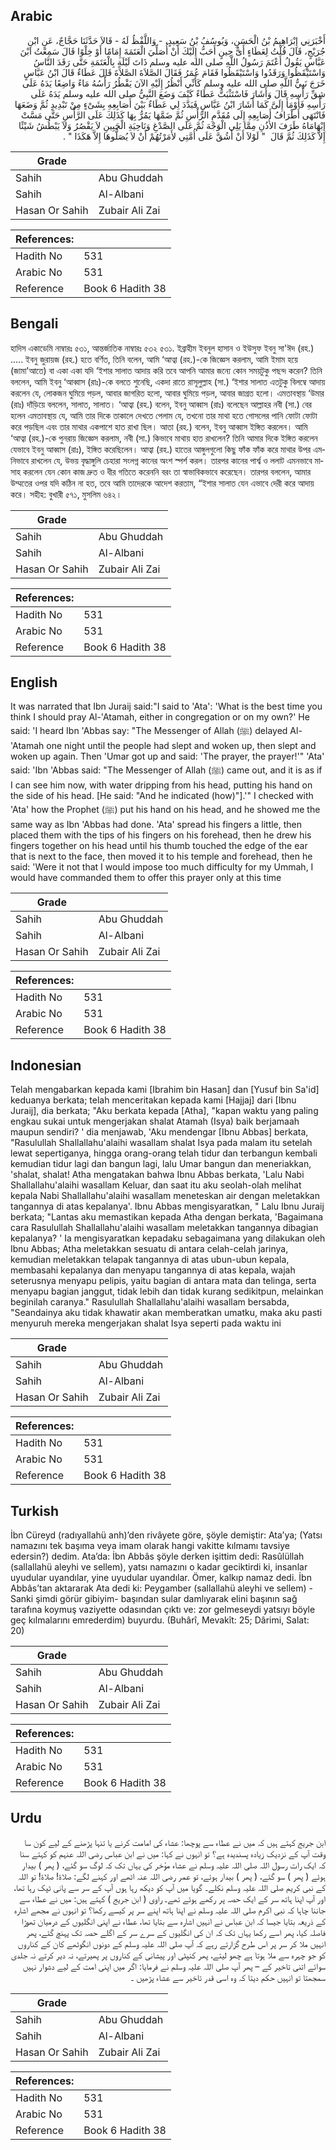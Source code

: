 ## Arabic


<div dir="rtl" lang="ar" style={{fontSize:'larger',backgroundColor:'#f8f9fa',padding:20}}>
أَخْبَرَنِي إِبْرَاهِيمُ بْنُ الْحَسَنِ، وَيُوسُفُ بْنُ سَعِيدٍ، - وَاللَّفْظُ لَهُ - قَالاَ حَدَّثَنَا حَجَّاجٌ، عَنِ ابْنِ جُرَيْجٍ، قَالَ قُلْتُ لِعَطَاءٍ أَىُّ حِينٍ أَحَبُّ إِلَيْكَ أَنْ أُصَلِّيَ الْعَتَمَةَ إِمَامًا أَوْ خِلْوًا قَالَ سَمِعْتُ ابْنَ عَبَّاسٍ يَقُولُ أَعْتَمَ رَسُولُ اللَّهِ صلى الله عليه وسلم ذَاتَ لَيْلَةٍ بِالْعَتَمَةِ حَتَّى رَقَدَ النَّاسُ وَاسْتَيْقَظُوا وَرَقَدُوا وَاسْتَيْقَظُوا فَقَامَ عُمَرُ فَقَالَ الصَّلاَةَ الصَّلاَةَ قَالَ عَطَاءٌ قَالَ ابْنُ عَبَّاسٍ خَرَجَ نَبِيُّ اللَّهِ صلى الله عليه وسلم كَأَنِّي أَنْظُرُ إِلَيْهِ الآنَ يَقْطُرُ رَأْسُهُ مَاءً وَاضِعًا يَدَهُ عَلَى شِقِّ رَأْسِهِ قَالَ وَأَشَارَ فَاسْتَثْبَتُّ عَطَاءً كَيْفَ وَضَعَ النَّبِيُّ صلى الله عليه وسلم يَدَهُ عَلَى رَأْسِهِ فَأَوْمَأَ إِلَىَّ كَمَا أَشَارَ ابْنُ عَبَّاسٍ فَبَدَّدَ لِي عَطَاءٌ بَيْنَ أَصَابِعِهِ بِشَىْءٍ مِنْ تَبْدِيدٍ ثُمَّ وَضَعَهَا فَانْتَهَى أَطْرَافُ أَصَابِعِهِ إِلَى مُقَدَّمِ الرَّأْسِ ثُمَّ ضَمَّهَا يَمُرُّ بِهَا كَذَلِكَ عَلَى الرَّأْسِ حَتَّى مَسَّتْ إِبْهَامَاهُ طَرَفَ الأُذُنِ مِمَّا يَلِي الْوَجْهَ ثُمَّ عَلَى الصَّدْغِ وَنَاحِيَةِ الْجَبِينِ لاَ يَقْصُرُ وَلاَ يَبْطُشُ شَيْئًا إِلاَّ كَذَلِكَ ثُمَّ قَالَ ‏ "‏ لَوْلاَ أَنْ أَشُقَّ عَلَى أُمَّتِي لأَمَرْتُهُمْ أَنْ لاَ يُصَلُّوهَا إِلاَّ هَكَذَا ‏"‏ ‏.‏
</div>
<div style={{backgroundColor:'#f8f9fa',padding:20, marginBottom: 10}}><table> <thead> <tr> <th>Grade</th> <th></th> </tr> </thead> <tbody> <tr><td>Sahih</td><td>Abu Ghuddah</td></tr><tr><td>Sahih</td><td>Al-Albani</td></tr><tr><td>Hasan Or Sahih</td><td>Zubair Ali Zai</td></tr></tbody></table><table> <thead> <tr> <th>References:</th> <th></th> </tr> </thead> <tbody><tr><td>Hadith No</td><td>531</td></tr><tr><td>Arabic No</td><td>531</td></tr><tr><td>Reference</td><td>Book 6 Hadith 38</td></tr></tbody></table></div>

## Bengali


<div dir="ltr" lang="bn" style={{fontSize:'larger',backgroundColor:'#f8f9fa',padding:20}}>
হাদিস একাডেমি নাম্বারঃ ৫৩১, আন্তর্জাতিক নাম্বারঃ ৫৩২ ৫৩১. ইব্রাহীম ইবনুল হাসান ও ইউসুফ ইবনু সা'ঈদ (রহ.) ..... ইবনু জুরায়জ (রহ.) হতে বর্ণিত, তিনি বলেন, আমি ‘আত্বা (রহ.)-কে জিজ্ঞেস করলাম, আমি ইমাম হয়ে (জামা'আতে) বা একা একা যদি ‘ইশার সালাত আদায় করি তবে আপনি আমার জন্যে কোন সময়টুকু পছন্দ করেন? তিনি বললেন, আমি ইবনু ‘আব্বাস (রাঃ)-কে বলতে শুনেছি, একদা রাতে রাসূলুল্লাহ (সা.) ‘ইশার সালাত এতটুকু বিলম্বে আদায় করলেন যে, লোকজন ঘুমিয়ে পড়ল, আবার জাগরিত হলো, আবার ঘুমিয়ে পড়ল, আবার জাগ্রত হলো। এমতাবস্থায় ‘উমার (রাঃ) দাঁড়িয়ে বললেন, সালাত, সালাত। ‘আত্বা (রহ.) বলেন, ইবনু আব্বাস (রাঃ) বলেছেন আল্লাহর নবী (সা.) বের হলেন এমতাবস্থায় যে, আমি তার দিকে তাকালে দেখতে পেলাম যে, তখনো তার মাথা হতে গোসলের পানি ফোটা ফোটা করে পড়ছিল এবং তার মাথার একপাশে হাত রাখা ছিল। আতা (রহ.) বলেন, ইবনু আব্বাস ইঙ্গিত করলেন। আমি ‘আত্বা (রহ.)-কে পুনরায় জিজ্ঞেস করলাম, নবী (সা.) কিভাবে মাথায় হাত রাখলেন? তিনি আমার দিকে ইঙ্গিত করলেন যেভাবে ইবনু আব্বাস (রাঃ), ইঙ্গিত করেছিলেন। আত্বা (রহ.) হাতের আঙ্গুলগুলো কিছু ফাঁক ফাঁক করে মাথার উপর এমনিভাবে রাখলেন যে, উভয় বৃদ্ধাঙ্গুলি চেহারা সংলগ্ন কানের অংশ স্পর্শ করল। তারপর কানের পার্শ্ব ও ললাট এমনভাবে মাসাহ করলেন যেন কোন কাজ দ্রুত ও ধীর গতিতে করেননি বরং তা স্বাভাবিকভাবে করেছেন। তারপর বললেন, আমার উম্মতের ওপর যদি কঠিন না হত, তবে আমি তাদেরকে আদেশ করতাম, “ইশার সালাত যেন এভাবে দেরী করে আদায় করে। সহীহ: বুখারী ৫৭১, মুসলিম ৬৪২।
</div>
<div style={{backgroundColor:'#f8f9fa',padding:20, marginBottom: 10}}><table> <thead> <tr> <th>Grade</th> <th></th> </tr> </thead> <tbody> <tr><td>Sahih</td><td>Abu Ghuddah</td></tr><tr><td>Sahih</td><td>Al-Albani</td></tr><tr><td>Hasan Or Sahih</td><td>Zubair Ali Zai</td></tr></tbody></table><table> <thead> <tr> <th>References:</th> <th></th> </tr> </thead> <tbody><tr><td>Hadith No</td><td>531</td></tr><tr><td>Arabic No</td><td>531</td></tr><tr><td>Reference</td><td>Book 6 Hadith 38</td></tr></tbody></table></div>

## English


<div dir="ltr" lang="en" style={{fontSize:'larger',backgroundColor:'#f8f9fa',padding:20}}>
It was narrated that Ibn Juraij said:"I said to 'Ata': 'What is the best time you think I should pray Al-'Atamah, either in congregation or on my own?' He said: 'I heard Ibn 'Abbas say: "The Messenger of Allah (ﷺ) delayed Al-'Atamah one night until the people had slept and woken up, then slept and woken up again. Then 'Umar got up and said: 'The prayer, the prayer!'" 'Ata' said: 'Ibn 'Abbas said: "The Messenger of Allah (ﷺ) came out, and it is as if I can see him now, with water dripping from his head, putting his hand on the side of his head. [He said: "And he indicated (how)"].'" I checked with 'Ata' how the Prophet (ﷺ) put his hand on his head, and he showed me the same way as Ibn 'Abbas had done. 'Ata' spread his fingers a little, then placed them with the tips of his fingers on his forehead, then he drew his fingers together on his head until his thumb touched the edge of the ear that is next to the face, then moved it to his temple and forehead, then he said: 'Were it not that I would impose too much difficulty for my Ummah, I would have commanded them to offer this prayer only at this time
</div>
<div style={{backgroundColor:'#f8f9fa',padding:20, marginBottom: 10}}><table> <thead> <tr> <th>Grade</th> <th></th> </tr> </thead> <tbody> <tr><td>Sahih</td><td>Abu Ghuddah</td></tr><tr><td>Sahih</td><td>Al-Albani</td></tr><tr><td>Hasan Or Sahih</td><td>Zubair Ali Zai</td></tr></tbody></table><table> <thead> <tr> <th>References:</th> <th></th> </tr> </thead> <tbody><tr><td>Hadith No</td><td>531</td></tr><tr><td>Arabic No</td><td>531</td></tr><tr><td>Reference</td><td>Book 6 Hadith 38</td></tr></tbody></table></div>

## Indonesian


<div dir="ltr" lang="id" style={{fontSize:'larger',backgroundColor:'#f8f9fa',padding:20}}>
Telah mengabarkan kepada kami [Ibrahim bin Hasan] dan [Yusuf bin Sa'id] keduanya berkata; telah menceritakan kepada kami [Hajjaj] dari [Ibnu Juraij], dia berkata; "Aku berkata kepada [Atha], "kapan waktu yang paling engkau sukai untuk mengerjakan shalat Atamah (Isya) baik berjamaah maupun sendiri? ' dia menjawab, 'Aku mendengar [Ibnu Abbas] berkata, "Rasulullah Shallallahu'alaihi wasallam shalat Isya pada malam itu setelah lewat sepertiganya, hingga orang-orang telah tidur dan terbangun kembali kemudian tidur lagi dan bangun lagi, lalu Umar bangun dan meneriakkan, 'shalat, shalat! Atha mengatakan bahwa Ibnu Abbas berkata, 'Lalu Nabi Shallallahu'alaihi wasallam Keluar, dan saat itu aku seolah-olah melihat kepala Nabi Shallallahu'alaihi wasallam meneteskan air dengan meletakkan tangannya di atas kepalanya'. Ibnu Abbas mengisyaratkan, " Lalu Ibnu Juraij berkata; "Lantas aku memastikan kepada Atha dengan berkata, 'Bagaimana cara Rasulullah Shallallahu'alaihi wasallam meletakkan tangannya dibagian kepalanya? ' Ia mengisyaratkan kepadaku sebagaimana yang dilakukan oleh Ibnu Abbas; Atha meletakkan sesuatu di antara celah-celah jarinya, kemudian meletakkan telapak tangannya di atas ubun-ubun kepala, membasahi kepalanya dan menyapu tangannya di atas kepala, wajah seterusnya menyapu pelipis, yaitu bagian di antara mata dan telinga, serta menyapu bagian janggut, tidak lebih dan tidak kurang sedikitpun, melainkan beginilah caranya." Rasulullah Shallallahu'alaihi wasallam bersabda, "Seandainya aku tidak khawatir akan memberatkan umatku, maka aku pasti menyuruh mereka mengerjakan shalat Isya seperti pada waktu ini
</div>
<div style={{backgroundColor:'#f8f9fa',padding:20, marginBottom: 10}}><table> <thead> <tr> <th>Grade</th> <th></th> </tr> </thead> <tbody> <tr><td>Sahih</td><td>Abu Ghuddah</td></tr><tr><td>Sahih</td><td>Al-Albani</td></tr><tr><td>Hasan Or Sahih</td><td>Zubair Ali Zai</td></tr></tbody></table><table> <thead> <tr> <th>References:</th> <th></th> </tr> </thead> <tbody><tr><td>Hadith No</td><td>531</td></tr><tr><td>Arabic No</td><td>531</td></tr><tr><td>Reference</td><td>Book 6 Hadith 38</td></tr></tbody></table></div>

## Turkish


<div dir="ltr" lang="tr" style={{fontSize:'larger',backgroundColor:'#f8f9fa',padding:20}}>
İbn Cüreyd (radıyallahü anh)’den rivâyete göre, şöyle demiştir: Ata’ya; (Yatsı namazını tek başıma veya imam olarak hangi vakitte kılmamı tavsiye edersin?) dedim. Ata’da: İbn Abbâs şöyle derken işittim dedi: Rasûlüllah (sallallahü aleyhi ve sellem), yatsı namazını o kadar geciktirdi ki, insanlar uyudular uyandılar, yine uyudular uyandılar. Ömer, kalkıp namaz dedi. İbn Abbâs’tan aktararak Ata dedi ki: Peygamber (sallallahü aleyhi ve sellem) -Sanki şimdi görür gibiyim- başından sular damlıyarak elini başının sağ tarafına koymuş vaziyette odasından çıktı ve: zor gelmeseydi yatsıyı böyle geç kılmalarını emrederdim) buyurdu. (Buhârî, Mevakît: 25; Dârimi, Salat: 20)
</div>
<div style={{backgroundColor:'#f8f9fa',padding:20, marginBottom: 10}}><table> <thead> <tr> <th>Grade</th> <th></th> </tr> </thead> <tbody> <tr><td>Sahih</td><td>Abu Ghuddah</td></tr><tr><td>Sahih</td><td>Al-Albani</td></tr><tr><td>Hasan Or Sahih</td><td>Zubair Ali Zai</td></tr></tbody></table><table> <thead> <tr> <th>References:</th> <th></th> </tr> </thead> <tbody><tr><td>Hadith No</td><td>531</td></tr><tr><td>Arabic No</td><td>531</td></tr><tr><td>Reference</td><td>Book 6 Hadith 38</td></tr></tbody></table></div>

## Urdu


<div dir="rtl" lang="ur" style={{fontSize:'larger',backgroundColor:'#f8f9fa',padding:20}}>
ابن جریج کہتے ہیں کہ میں نے عطاء سے پوچھا: عشاء کی امامت کرنے یا تنہا پڑھنے کے لیے کون سا وقت آپ کے نزدیک زیادہ پسندیدہ ہے؟ تو انہوں نے کہا: میں نے ابن عباس رضی اللہ عنہم کو کہتے سنا کہ ایک رات رسول اللہ صلی اللہ علیہ وسلم نے عشاء مؤخر کی یہاں تک کہ لوگ سو گئے، ( پھر ) بیدار ہوئے ( پھر ) سو گئے، ( پھر ) بیدار ہوئے، تو عمر رضی اللہ عنہ اٹھے اور کہنے لگے: صلاۃ! صلاۃ! تو اللہ کے نبی کریم صلی اللہ علیہ وسلم نکلے۔ گویا میں آپ کو دیکھ رہا ہوں آپ کے سر سے پانی ٹپک رہا تھا، اور آپ اپنا ہاتھ سر کے ایک حصہ پر رکھے ہوئے تھے۔ راوی ( ابن جریج ) کہتے ہیں: میں نے عطاء سے جاننا چاہا کہ نبی اکرم صلی اللہ علیہ وسلم نے اپنا ہاتھ اپنے سر پر کیسے رکھا؟ تو انہوں نے مجھے اشارہ کے ذریعہ بتایا جیسا کہ ابن عباس نے انہیں اشارہ سے بتایا تھا، عطاء نے اپنی انگلیوں کے درمیان تھوڑا فاصلہ کیا، پھر اسے رکھا یہاں تک کہ ان کی انگلیوں کے سرے سر کے اگلے حصہ تک پہنچ گئے، پھر انہیں ملا کر سر پر اس طرح گزارتے رہے کہ آپ صلی اللہ علیہ وسلم کے دونوں انگوٹھے کان کے کناروں کو جو چہرہ سے ملا ہوتا ہے چھو لیتے، پھر کنپٹی اور پیشانی کے کناروں پر پھیرتے، نہ دیر کرتے نہ جلدی سوائے اتنی تاخیر کے – پھر آپ صلی اللہ علیہ وسلم نے فرمایا: اگر میں اپنی امت کے لیے دشوار نہیں سمجھتا تو انہیں حکم دیتا کہ وہ اسی قدر تاخیر سے عشاء پڑھیں ۔
</div>
<div style={{backgroundColor:'#f8f9fa',padding:20, marginBottom: 10}}><table> <thead> <tr> <th>Grade</th> <th></th> </tr> </thead> <tbody> <tr><td>Sahih</td><td>Abu Ghuddah</td></tr><tr><td>Sahih</td><td>Al-Albani</td></tr><tr><td>Hasan Or Sahih</td><td>Zubair Ali Zai</td></tr></tbody></table><table> <thead> <tr> <th>References:</th> <th></th> </tr> </thead> <tbody><tr><td>Hadith No</td><td>531</td></tr><tr><td>Arabic No</td><td>531</td></tr><tr><td>Reference</td><td>Book 6 Hadith 38</td></tr></tbody></table></div>